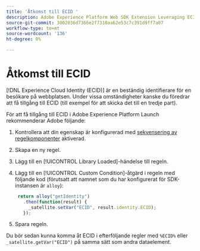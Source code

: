 ```yaml
---
title: 'Åtkomst till ECID '
description: Adobe Experience Platform Web SDK Extension Leveraging ECID in Adobe Experience Platform Launch
source-git-commit: 3002036d7366e2f7310aa62e53c7c391d9ff7a07
workflow-type: tm+mt
source-wordcount: '136'
ht-degree: 0%

---
```



# Åtkomst till ECID

[!DNL Experience Cloud Identity (ECID)] är en beständig identifierare för en besökare på webbplatsen. Under vissa omständigheter kanske du föredrar att få tillgång till ECID (till exempel för att skicka det till en tredje part).

För att få tillgång till ECID i Adobe Experience Platform Launch rekommenderar Adobe följande:

1. Kontrollera att din egenskap är konfigurerad med [sekvensering av regelkomponenter](https://experienceleague.adobe.com/docs/launch/using/ui/rules.html?lang=en#rule-component-sequencing) aktiverad.
1. Skapa en ny regel.
1. Lägg till en [!UICONTROL Library Loaded]-händelse till regeln.
1. Lägg till en [!UICONTROL Custom Condition]-åtgärd i regeln med följande kod (förutsatt att namnet som du har konfigurerat för SDK-instansen är `alloy`):

   ```javascript
    return alloy("getIdentity")
      .then(function(result) {
        _satellite.setVar("ECID", result.identity.ECID);
      });
   ```

1. Spara regeln.

Du bör sedan kunna komma åt ECID i efterföljande regler med `%ECID%` eller `_satellite.getVar("ECID")` på samma sätt som andra dataelement.
